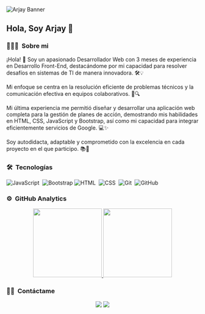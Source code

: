 ![Arjay Banner](https://private-user-images.githubusercontent.com/149443470/319785237-890ea542-5e71-441e-a2fd-61940f061d8d.png?jwt=eyJhbGciOiJIUzI1NiIsInR5cCI6IkpXVCJ9.eyJpc3MiOiJnaXRodWIuY29tIiwiYXVkIjoicmF3LmdpdGh1YnVzZXJjb250ZW50LmNvbSIsImtleSI6ImtleTUiLCJleHAiOjE3MTIyNjkyNTMsIm5iZiI6MTcxMjI2ODk1MywicGF0aCI6Ii8xNDk0NDM0NzAvMzE5Nzg1MjM3LTg5MGVhNTQyLTVlNzEtNDQxZS1hMmZkLTYxOTQwZjA2MWQ4ZC5wbmc_WC1BbXotQWxnb3JpdGhtPUFXUzQtSE1BQy1TSEEyNTYmWC1BbXotQ3JlZGVudGlhbD1BS0lBVkNPRFlMU0E1M1BRSzRaQSUyRjIwMjQwNDA0JTJGdXMtZWFzdC0xJTJGczMlMkZhd3M0X3JlcXVlc3QmWC1BbXotRGF0ZT0yMDI0MDQwNFQyMjE1NTNaJlgtQW16LUV4cGlyZXM9MzAwJlgtQW16LVNpZ25hdHVyZT1lYzg0MTI1Nzk3MjZkMTBiYjRjNjgxODkyNzVjMTE3NGU4NzQzMjFiOTVlOTcyM2FiMmE3NmM2OTkwYmMxN2Y4JlgtQW16LVNpZ25lZEhlYWRlcnM9aG9zdCZhY3Rvcl9pZD0wJmtleV9pZD0wJnJlcG9faWQ9MCJ9.-4FOn3CP9xHEgJdWqJpG6vqA0rSOqCx59RohXhHRNy0)

<h2>Hola, Soy Arjay 👋</h2>

### 👨🏻‍💻 &nbsp;Sobre mi

¡Hola! 👋 Soy un apasionado Desarrollador Web con 3 meses de experiencia en Desarrollo Front-End, destacándome por mi capacidad para resolver desafíos en sistemas de TI de manera innovadora. 🛠️💡

Mi enfoque se centra en la resolución eficiente de problemas técnicos y la comunicación efectiva en equipos colaborativos. 🤝🔍

Mi última experiencia me permitió diseñar y desarrollar una aplicación web completa para la gestión de planes de acción, demostrando mis habilidades en HTML, CSS, JavaScript y Bootstrap, así como mi capacidad para integrar eficientemente servicios de Google. 💻✨

Soy autodidacta, adaptable y comprometido con la excelencia en cada proyecto en el que participo. 📚🎯

### 🛠 &nbsp;Tecnologías
![JavaScript](https://img.shields.io/badge/-JavaScript-05122A?style=flat&logo=javascript)&nbsp;
![Bootstrap](https://img.shields.io/badge/-Bootstrap-05122A?style=flat&logo=bootstrap&logoColor=563D7C)
![HTML](https://img.shields.io/badge/-HTML-05122A?style=flat&logo=HTML5)&nbsp;
![CSS](https://img.shields.io/badge/-CSS-05122A?style=flat&logo=CSS3&logoColor=1572B6)&nbsp;
![Git](https://img.shields.io/badge/-Git-05122A?style=flat&logo=git)&nbsp;
![GitHub](https://img.shields.io/badge/-GitHub-05122A?style=flat&logo=github)&nbsp;

### ⚙️ &nbsp;GitHub Analytics

<p align="center">
<a href="https://github.com/AVS1508">
  <img height="180em" src="https://github-readme-stats-eight-theta.vercel.app/api?username=arjay-layn&show_icons=true&theme=algolia&include_all_commits=true&count_private=true"/>
  <img height="180em" src="https://github-readme-stats-eight-theta.vercel.app/api/top-langs/?username=arjay-layn&layout=compact&langs_count=8&theme=algolia"/>
</a>
</p>

### 🤝🏻 &nbsp;Contáctame

<p align="center">
<a href="https://www.linkedin.com/in/arjay-layn/"><img src="https://img.shields.io/badge/-Aditya%20Vikram%20Singh-0077B5?style=flat&logo=Linkedin&logoColor=white"/></a>
<a href="mailto:arjay.layn@gmail.com"><img src="https://img.shields.io/badge/-avsingh@umass.edu-D14836?style=flat&logo=Gmail&logoColor=white"/></a>
</p>
